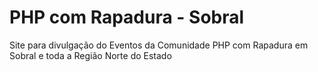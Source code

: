 # PHP com Rapadura - Sobral

Site para divulgação do Eventos da Comunidade PHP com Rapadura em Sobral e toda a Região Norte do Estado
